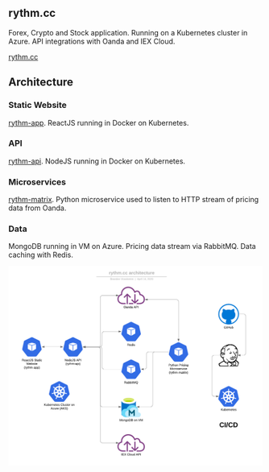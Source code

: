 ## rythm.cc

Forex, Crypto and Stock application. Running on a Kubernetes cluster in Azure. API integrations with Oanda and IEX Cloud.

[rythm.cc](https://app.rythm.cc)

## Architecture

### Static Website

[rythm-app](https://github.com/brandonvio/rythm-app "rythm-app - Github"). ReactJS running in Docker on Kubernetes.

### API

[rythm-api](https://github.com/brandonvio/rythm-app "rythm-api - Github"). NodeJS running in Docker on Kubernetes.

### Microservices

[rythm-matrix](https://github.com/brandonvio/rythm-matrix "rythm-api - Github"). Python microservice used to listen to HTTP stream of pricing data from Oanda.

### Data

MongoDB running in VM on Azure. Pricing data stream via RabbitMQ. Data caching with Redis.

![Architecture](https://raw.githubusercontent.com/brandonvio/rythm-matrix/master/arch2.png)
